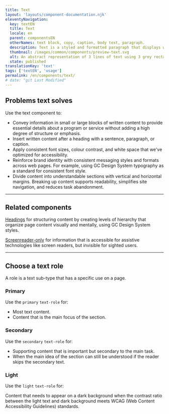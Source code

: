 ```yaml
---
title: Text
layout: 'layouts/component-documentation.njk'
eleventyNavigation:
  key: textEN
  title: Text
  locale: en
  parent: componentsEN
  otherNames: text block, copy, caption, body text, paragraph.
  description: Text is a styled and formatted paragraph that displays written content in an accessible way.
  thumbnail: /images/common/components/preview-text.svg
  alt: An abstract representation of 3 lines of text using 3 grey rectangular rows stacked one on top of another.
  state: published
translationKey: 'text'
tags: ['textEN', 'usage']
permalink: /en/components/text/
# date: "git Last Modified"
---
```


## Problems text solves

Use the text component to:

- Convey information in small or large blocks of written content to provide essential details about a program or service without adding a high degree of structure or emphasis.
- Insert written content after a heading with a sentence, paragraph, or caption.
- Apply consistent font sizes, colour contrast, and white space that we've optimized for accessibility.
- Reinforce brand identity with consistent messaging styles and formats across web pages. For example, using GC Design System typography as a standard for consistent font style.
- Divide content into understandable sections with vertical and horizontal margins. Breaking up content supports readability, simplifies site navigation, and reduces task abandonment.

<hr/>

## Related components

<a href="{{ links.heading }}">Headings</a> for structuring content by creating levels of hierarchy that organize page content visually and mentally, using GC Design System styles.

<a href="{{ links.screenreaderOnly }}">Screenreader-only</a> for information that is accessible for assistive technologies like screen readers, but invisible for sighted users.

<hr class="mt-600"/>

## Choose a text role

A role is a text sub-type that has a specific use on a page.

### Primary

Use the `primary` `text-role` for:

- Most text content.
- Content that is the main focus of the section.

### Secondary

Use the `secondary` `text-role` for:

- Supporting content that is important but secondary to the main task.
- When the main idea of the section can still be understood if the reader skips the secondary text.

### Light

Use the `light` `text-role` for:

Content that needs to appear on a dark background when the contrast ratio between the light text and dark background meets WCAG (Web Content Accessibility Guidelines) standards.
